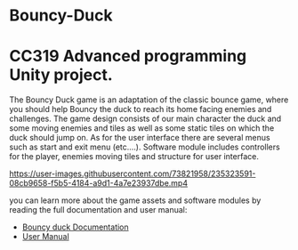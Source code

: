 # Bouncy-Duck
# CC319 Advanced programming Unity project.
The Bouncy Duck game is an adaptation of the classic bounce game, 
where you should help Bouncy the duck to reach its home facing enemies 
and challenges. The game design consists of our main character the duck and 
some moving enemies and tiles as well as some static tiles on which the 
duck should jump on. As for the user interface there are several menus such 
as start and exit menu (etc.…). Software module includes controllers for the 
player, enemies moving tiles and structure for user interface. 

https://user-images.githubusercontent.com/73821958/235323591-08cb9658-f5b5-4184-a9d1-4a7e23937dbe.mp4


you can learn more about the game assets and software modules by reading the full documentation and user manual:
- [Bouncy duck Documentation](https://github.com/dinaashraf20003/Bouncy-Duck/files/11360056/Bouncy.duck.Documentation.pdf)
- [User Manual](https://github.com/dinaashraf20003/Bouncy-Duck/files/11360057/User.Manual.pdf)
